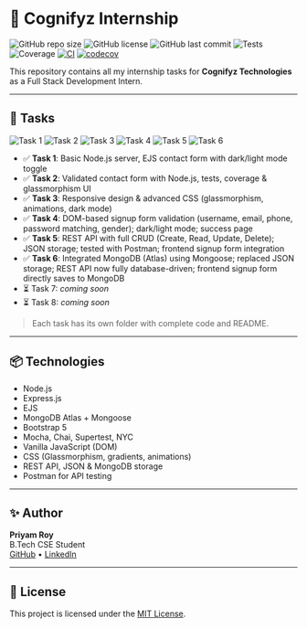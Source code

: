 # 🚀 Cognifyz Internship

![GitHub repo size](https://img.shields.io/github/repo-size/itspriyamroy21/Cognifyz_Internship?color=brightgreen)
![GitHub license](https://img.shields.io/badge/license-MIT-blue)
![GitHub last commit](https://img.shields.io/github/last-commit/itspriyamroy21/Cognifyz_Internship?color=blue)
![Tests](https://img.shields.io/badge/tests-passing-brightgreen)
![Coverage](https://img.shields.io/badge/coverage-87.5%25-yellowgreen)
[![CI](https://github.com/itspriyamroy21/Cognifyz_Internship/actions/workflows/task2.yml/badge.svg)](https://github.com/itspriyamroy21/Cognifyz_Internship/actions)
[![codecov](https://codecov.io/gh/itspriyamroy21/Cognifyz_Internship/branch/main/graph/badge.svg)](https://codecov.io/gh/itspriyamroy21/Cognifyz_Internship)

This repository contains all my internship tasks for **Cognifyz Technologies** as a Full Stack Development Intern.

---

## 📂 Tasks

![Task 1](https://img.shields.io/badge/Task%201-Basic%20Server-blue)
![Task 2](https://img.shields.io/badge/Task%202-Validation-brightgreen)
![Task 3](https://img.shields.io/badge/Task%203-Responsive%20UI-orange)
![Task 4](https://img.shields.io/badge/Task%204-DOM%20Signup-yellow)
![Task 5](https://img.shields.io/badge/Task%205-REST%20API%20CRUD-success)
![Task 6](https://img.shields.io/badge/Task%206-Auth%20%26%20MongoDB-9cf)

- ✅ **Task 1**: Basic Node.js server, EJS contact form with dark/light mode toggle  
- ✅ **Task 2**: Validated contact form with Node.js, tests, coverage & glassmorphism UI  
- ✅ **Task 3**: Responsive design & advanced CSS (glassmorphism, animations, dark mode)  
- ✅ **Task 4**: DOM-based signup form validation (username, email, phone, password matching, gender); dark/light mode; success page  
- ✅ **Task 5**: REST API with full CRUD (Create, Read, Update, Delete); JSON storage; tested with Postman; frontend signup form integration  
- ✅ **Task 6**: Integrated MongoDB (Atlas) using Mongoose; replaced JSON storage; REST API now fully database-driven; frontend signup form directly saves to MongoDB  
- ⏳ Task 7: *coming soon*  
- ⏳ Task 8: *coming soon*

> Each task has its own folder with complete code and README.

---

## 📦 Technologies

- Node.js
- Express.js
- EJS
- MongoDB Atlas + Mongoose
- Bootstrap 5
- Mocha, Chai, Supertest, NYC
- Vanilla JavaScript (DOM)
- CSS (Glassmorphism, gradients, animations)
- REST API, JSON & MongoDB storage
- Postman for API testing

---

## ✨ Author

**Priyam Roy**  
B.Tech CSE Student  
[GitHub](https://github.com/itspriyamroy21) • [LinkedIn](https://linkedin.com/in/priyamroy21)

---

## 📄 License

This project is licensed under the [MIT License](LICENSE).
